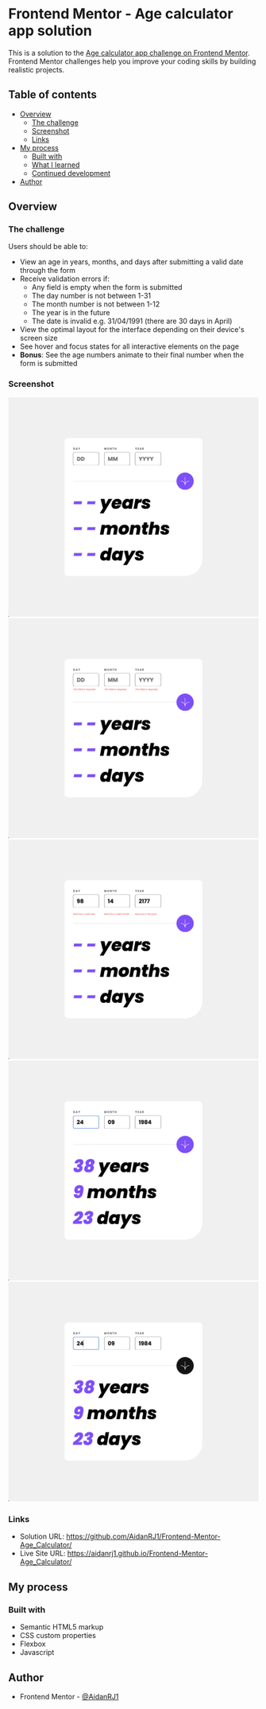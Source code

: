 # Frontend Mentor - Age calculator app solution

This is a solution to the [Age calculator app challenge on Frontend Mentor](https://www.frontendmentor.io/challenges/age-calculator-app-dF9DFFpj-Q). Frontend Mentor challenges help you improve your coding skills by building realistic projects.

## Table of contents

- [Overview](#overview)
  - [The challenge](#the-challenge)
  - [Screenshot](#screenshot)
  - [Links](#links)
- [My process](#my-process)
  - [Built with](#built-with)
  - [What I learned](#what-i-learned)
  - [Continued development](#continued-development)
- [Author](#author)

## Overview

### The challenge

Users should be able to:

- View an age in years, months, and days after submitting a valid date through the form
- Receive validation errors if:
  - Any field is empty when the form is submitted
  - The day number is not between 1-31
  - The month number is not between 1-12
  - The year is in the future
  - The date is invalid e.g. 31/04/1991 (there are 30 days in April)
- View the optimal layout for the interface depending on their device's screen size
- See hover and focus states for all interactive elements on the page
- **Bonus**: See the age numbers animate to their final number when the form is submitted

### Screenshot

![](./screenshots/Screenshot%20Blank.jpg)
![](./screenshots/Screenshot%20Empty.jpg)
![](./screenshots/Screenshot%20Invalid.jpg)
![](./screenshots/Screenshot%20Complete.jpg)
![](./screenshots/Screenshot%20Active.jpg)

### Links

- Solution URL: https://github.com/AidanRJ1/Frontend-Mentor-Age_Calculator/
- Live Site URL: https://aidanrj1.github.io/Frontend-Mentor-Age_Calculator/

## My process

### Built with

- Semantic HTML5 markup
- CSS custom properties
- Flexbox
- Javascript


## Author

- Frontend Mentor - [@AidanRJ1](https://www.frontendmentor.io/profile/AidanRJ1)
